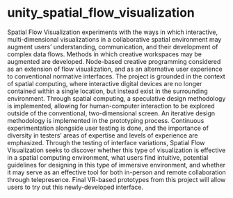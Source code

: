 # unity_spatial_flow_visualization

Spatial Flow Visualization experiments with the ways in which interactive, multi-dimensional visualizations in a collaborative spatial environment may augment users’ understanding, communication, and their development of complex data flows. Methods in which creative workspaces may be augmented are developed. Node-based creative programming considered as an extension of flow visualization, and as an alternative user experience to conventional normative interfaces. The project is grounded in the context of spatial computing, where interactive digital devices are no longer contained within a single location, but instead exist in the surrounding environment. Through spatial computing, a speculative design methodology is implemented, allowing for human-computer interaction to be explored outside of the conventional, two-dimensional screen. An iterative design methodology is implemented in the prototyping process. Continuous experimentation alongside user testing is done, and the importance of diversity in testers’ areas of expertise and levels of experience are emphasized. Through the testing of interface variations, Spatial Flow Visualization seeks to discover whether this type of visualization is effective in a spatial computing environment, what users find intuitive, potential guidelines for designing in this type of immersive environment, and whether it may serve as an effective tool for both in-person and remote collaboration through telepresence. Final VR-based prototypes from this project will allow users to try out this newly-developed interface.

